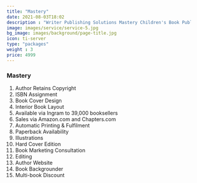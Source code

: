 ```yaml
---
title: "Mastery"
date: 2021-08-03T18:02
description : "Writer Publishing Solutions Mastery Children's Book Publishing Package"
image: images/service/service-5.jpg
bg_image: images/background/page-title.jpg
icon: ti-server
type: "packages"
weight : 3
price: 4999
---
```


### Mastery

1. Author Retains Copyright
2. ISBN Assignment
3. Book Cover Design
4. Interior Book Layout
5. Available via Ingram to 39,000 booksellers
6. Sales via Amazon.com and Chapters.com
7. Automatic Printing & Fulfilment
8. Paperback Availability
9. Illustrations
10. Hard Cover Edition
11. Book Marketing Consultation
12. Editing
13. Author Website
14. Book Backgrounder
15. Multi-book Discount